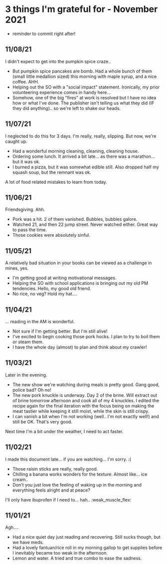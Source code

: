 # 3 things I'm grateful for - November 2021

* reminder to commit right after! 

## 11/08/21
I didn't expect to get into the pumpkin spice craze..

- But pumpkin spice pancakes are bomb. Had a whole bunch of them (small little medallion sized) this morning with maple syrup, and a nice coffee. AHH.
- Helping out the SO with a "social impact" statement. Ironically, my prior volunteering experience comes in handy here...
- Somehow, one of the big "fires" at work is resolved but I have no idea how or what I've done. The publisher isn't telling us what they did (IF they did anything).. so we're left to shake our heads.

## 11/07/21
I neglected to do this for 3 days. I'm really, really, slipping. But now, we're caught up.

- Had a wonderful morning cleaning, cleaning, cleaning house.
- Ordering some lunch. It arrived a bit late... as there was a marathon... but it was ok.
- I burned a pizza, but it was somewhat edible still. Also dropped half my squash soup, but the remnant was ok.

A lot of food related mistakes to learn from today.

## 11/06/21
Friendsgiving. Ahh.

- Pork was a hit. 2 of them vanished. Bubbles, bubbles galore. 
- Watched 21, and then 22 jump street. Never watched either. Great way to pass the time.
- Those cookies were absolutely sinful. 


## 11/05/21
A relatively bad situation in your books can be viewed as a challenge in mines, yes.

- I'm getting good at writing motivational messages. 
- Helping the SO with school applications is bringing out my old PM tendencies. Hello, my good old friend.
- No rice, no veg? Hold my hat....


## 11/04/21
... reading in the AM is wonderful.

- Not sure if I'm getting better. But I'm still alive!
- I've excited to begin cooking those pork hocks. I plan to try to boil them or steam them.
- I have the whole day (almost) to plan and think about my crawler!


## 11/03/21
Later in the evening. 

- The new show we're watching during meals is pretty good. Gang good, police bad? Oh no!
- The new pork knuckle is underway. Day 2 of the brine. Will extract out of brine tomorrow afternoon and cook all of my 4 knuckles. I edited the recipe again for the final iteration with the focus being on making the meat tastier while keeping it still moist, while the skin is still crispy. 
- I can vanish a bit when I'm not working (well.. I'm not exactly well!) and still be OK. That's very good.

Next time I'm a bit under the weather, I need to act faster.

## 11/02/21
I made this document late... if you are watching... I'm sorry. :(

- Those raisin sticks are really, really good. 
- Chilling a banana works wonders for the texture. Almost like... ice cream..
- Don't you just love the feeling of waking up in the morning and everything feels alright and at peace?

I'll only have ibuprofen if I need to... hah.. :weak_muscle_flex:

## 11/01/21

Agh....

- Had a nice quiet day just reading and recovering. Still sucks though, but we have meds.
- Had a lovely fantuan/rice roll in my morning gallop to get supplies before I inevitably became too weak in the afternoon.
- Lemon and water. A tried and true combo to ease the sadness.



